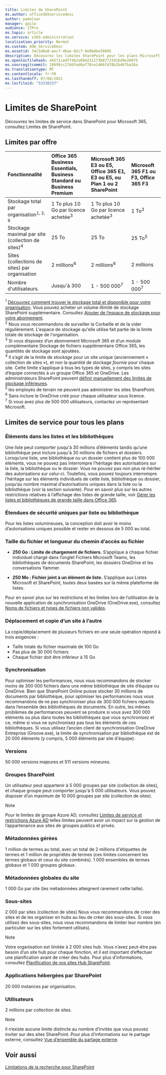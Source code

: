 ```yaml
---
title: Limites de SharePoint
ms.author: office365servicedesc
author: pamelaar
manager: gailw
audience: ITPro
ms.topic: article
ms.service: o365-administration
localization_priority: Normal
ms.custom: Adm_ServiceDesc
ms.assetid: 34c5d8a8-eec7-46ae-82c7-9e9bdbe39895
description: Découvrez les limites SharePoint pour les plans Microsoft 365 et autonomes.
ms.openlocfilehash: 44571cedf74b2a094231173b87731916d9e26975
ms.sourcegitcommit: 10699cc17ddfed6af78ce1466f478b2bd67ba26a
ms.translationtype: MT
ms.contentlocale: fr-FR
ms.lasthandoff: 07/08/2021
ms.locfileid: "53338337"
---
```

# <a name="sharepoint-limits"></a>Limites de SharePoint

Découvrez les limites de service dans SharePoint pour Microsoft 365, consultez Limites de SharePoint.
  
## <a name="limits-by-plan"></a>Limites par offre 

| Fonctionnalité | Office 365 Business Essentials, Business Standard ou Business Premium | Microsoft 365 E3 ou E5, Office 365 E1, E3 ou E5, ou Plan 1 ou 2 SharePoint | Microsoft 365 F1 ou F3, Office 365 F3 |
|:-----|:-----|:-----|:-----|
|Stockage total par organisation<sup>1, 2, 6</sup> <br/> |1 To plus 10 Go par licence achetée<sup>3</sup>  <br/> |1 To plus 10 Go par licence achetée<sup>3</sup> <br/> |1 To<sup>3</sup> <br/> |
|Stockage maximal par site (collection de sites)<sup>4</sup><br/> |25 To <br/> |25 To <br/> |25 To<sup>5</sup> <br/> |
|Sites (collections de sites) par organisation  <br/> |2 millions<sup>6</sup> <br/> |2 millions<sup>6</sup> <br/> |2 millions<br/> |
|Nombre d'utilisateurs.  <br/> |Jusqu'à 300  <br/> |1 - 500 000<sup>7</sup> <br/> |1 - 500 000<sup>7</sup> <br/> |
   
<sup>1</sup> [Découvrez comment trouver le stockage total et disponible pour votre organisation](/sharepoint/manage-site-collection-storage-limits). Vous pouvez acheter un volume illimité de stockage SharePoint supplémentaire. Consultez [Ajouter de l’espace de stockage pour votre abonnement](/office365/admin/subscriptions-and-billing/add-storage-space). 
<br/><sup>2</sup> Nous vous recommandons de surveiller la Corbeille et de la vider régulièrement. L'espace de stockage qu'elle utilise fait partie de la limite totale de stockage de l'organisation. 
<br/> <sup>3</sup> Si vous disposez d’un abonnement Microsoft 365 et d’un module complémentaire Stockage de fichiers supplémentaire Office 365, les quantités de stockage sont ajoutées. 
<br/> <sup>4</sup> Il s’agit de la limite de *stockage* pour un site unique (anciennement « collection de sites »), et non la quantité de stockage *fournie* pour chaque site. Cette limite s’applique à tous les types de sites, y compris les sites d’équipe connectés à un groupe Office 365 et OneDrive. Les administrateurs SharePoint peuvent [définir manuellement des limites de stockage inférieures](/sharepoint/manage-site-collection-storage-limits#manage-individual-site-storage-limits). 
<br/> <sup>5</sup> les employés de terrain ne peuvent pas administrer les sites SharePoint. 
<br/> <sup>6</sup> Sans inclure le OneDrive créé pour chaque utilisateur sous licence. 
<br/> <sup>7</sup> Si vous avez plus de 500 000 utilisateurs, contactez un représentant Microsoft. 
  
## <a name="service-limits-for-all-plans"></a>Limites de service pour tous les plans

### <a name="items-in-lists-and-libraries"></a>Éléments dans les listes et les bibliothèques

Une liste peut comporter jusqu'à 30 millions d’éléments tandis qu’une bibliothèque peut inclure jusqu'à 30 millions de fichiers et dossiers. Lorsqu’une liste, une bibliothèque ou un dossier contient plus de 100 000 éléments, vous ne pouvez pas interrompre l’héritage des autorisations sur la liste, la bibliothèque ou le dossier. Vous ne pouvez pas non plus ré-hériter des autorisations sur celui-ci. Toutefois, vous pouvez toujours interrompre l’héritage sur les éléments individuels de cette liste, bibliothèque ou dossier, jusqu’au nombre maximal d’autorisations uniques dans la liste ou la bibliothèque (voir la section suivante). Pour en savoir plus sur les autres restrictions relatives à l’affichage des listes de grande taille, voir [Gérer les listes et bibliothèques de grande taille dans Office 365](https://support.office.com/article/b4038448-ec0e-49b7-b853-679d3d8fb784).

### <a name="unique-security-scopes-per-list-or-library"></a>Étendues de sécurité uniques par liste ou bibliothèque

Pour les listes volumineuses, la conception doit avoir le moins d’autorisations uniques possible et rester en dessous de 5 000 au total.

### <a name="file-size-and-file-path-length"></a>Taille du fichier et longueur du chemin d’accès au fichier

- **250 Go : Limite de chargement de fichiers.** S’applique à chaque fichier individuel chargé dans l’onglet Fichiers Microsoft Teams, les bibliothèques de documents SharePoint, les dossiers OneDrive et les conversations Yammer.

- **250 Mo : Fichier joint à un élément de liste.** S’applique aux Listes Microsoft et SharePoint, toutes deux basées sur la même plateforme de listes.

Pour en savoir plus sur les restrictions et les limites lors de l’utilisation de la nouvelle application de synchronisation OneDrive (OneDrive.exe), consultez [Noms de fichiers et types de fichiers non valides](https://support.office.com/article/64883a5d-228e-48f5-b3d2-eb39e07630fa).

### <a name="moving-and-copying-across-sites"></a>Déplacement et copie d’un site à l’autre

La copie/déplacement de plusieurs fichiers en une seule opération répond à trois exigences :

- Taille totale du fichier maximale de 100 Go
- Pas plus de 30 000 fichiers
- Chaque fichier doit être inférieur à 15 Go

### <a name="sync"></a>Synchronisation

Pour optimiser les performances, nous vous recommandons de stocker moins de 300 000 fichiers dans une même bibliothèque de site d’équipe ou OneDrive. Bien que SharePoint Online puisse stocker 30 millions de documents par bibliothèque, pour optimiser les performances nous vous recommandons de ne pas synchroniser plus de 300 000 fichiers répartis dans l’ensemble des bibliothèques de documents. En outre, les mêmes problèmes de performances peuvent se produire si vous avez 300 000 éléments ou plus dans toutes les bibliothèques que vous synchronisez et ce, même si vous ne synchronisez pas tous les éléments de ces bibliothèques. Si vous utilisez l’ancien client de synchronisation OneDrive Entreprise (Groove.exe), la limite de synchronisation par bibliothèque est de 20 000 éléments (y compris, 5 000 éléments par site d'équipe).

### <a name="versions"></a>Versions

50 000 versions majeures et 511 versions mineures.

### <a name="sharepoint-groups"></a>Groupes SharePoint

Un utilisateur peut appartenir à 5 000 groupes par site (collection de sites), et chaque groupe peut comporter jusqu'à 5 000 utilisateurs. Vous pouvez disposer d’un maximum de 10 000 groupes par site (collection de sites).

> [!NOTE]
> Pour le limites de groupe Azure AD, consultez [Limites de service et restrictions Azure AD](/azure/active-directory/users-groups-roles/directory-service-limits-restrictions) telles limites peuvent avoir un impact sur la gestion de l’appartenance aux sites de groupes publics et privés.

### <a name="managed-metadata"></a>Métadonnées gérées

1 million de termes au total, avec un total de 2 millions d'étiquettes de termes et 1 million de propriétés de termes (ces limites concernent les termes globaux et ceux du site combinés). 1 000 ensembles de termes globaux et 1 000 groupes globaux.

### <a name="overall-site-metadata"></a>Métadonnées globales du site

1 000 Go par site (les métadonnées atteignent rarement cette taille).

### <a name="subsites"></a>Sous-sites

2 000 par sites (collection de sites) Nous vous recommandons de créer des sites et de les organiser en hubs au lieu de créer des sous-sites. Si vous utilisez des sous-sites, nous vous recommandons de limiter leur nombre (en particulier sur les sites fortement utilisés).

> [!NOTE]
> Votre organisation est limitée à 2 000 sites hub. Vous n’avez peut-être pas besoin d’un site hub pour chaque fonction, et il est important d’effectuer une planification avant de créer des hubs. Pour plus d’informations, consultez [Planification de vos sites Hub SharePoint](/sharepoint/planning-hub-sites).

### <a name="sharepoint-hosted-applications"></a>Applications hébergées par SharePoint

20 000 instances par organisation.

### <a name="users"></a>Utilisateurs

2 millions par collection de sites.

> [!NOTE]
> Il n’existe aucune limite distincte au nombre d’invités que vous pouvez inviter sur des sites SharePoint. Pour plus d’informations sur le partage externe, consultez [Vue d’ensemble du partage externe](/sharepoint/external-sharing-overview).

## <a name="see-also"></a>Voir aussi

[Limitations de la recherche pour SharePoint](/sharepoint/search-limits)